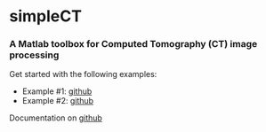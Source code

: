 # **simpleCT**
### A Matlab toolbox for Computed Tomography (CT) image processing

Get started with the following examples:
- Example #1: [github](https://gianthk.github.io/simpleCT/)
- Example #2: [github](https://gianthk.github.io/simpleCT/)

Documentation on [github](https://gianthk.github.io/simpleCT/)

